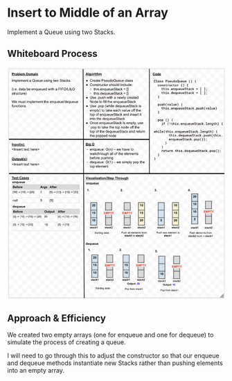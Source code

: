 # Insert to Middle of an Array
Implement a Queue using two Stacks.

## Whiteboard Process
![insertShift](./stack-queue-pseudo.png)

## Approach & Efficiency
We created two empty arrays (one for enqueue and one for dequeue) to simulate the process of creating a queue.

I will need to go through this to adjust the constructor so that our enqueue and dequeue methods instantiate new Stacks rather than pushing elements into an empty array.
